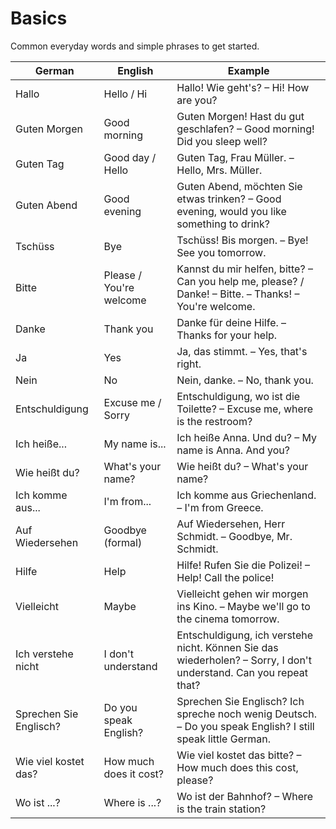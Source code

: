 # Basics

Common everyday words and simple phrases to get started.

| German | English | Example |
|--------|---------|---------|
| Hallo | Hello / Hi | Hallo! Wie geht's? – Hi! How are you? |
| Guten Morgen | Good morning | Guten Morgen! Hast du gut geschlafen? – Good morning! Did you sleep well? |
| Guten Tag | Good day / Hello | Guten Tag, Frau Müller. – Hello, Mrs. Müller. |
| Guten Abend | Good evening | Guten Abend, möchten Sie etwas trinken? – Good evening, would you like something to drink? |
| Tschüss | Bye | Tschüss! Bis morgen. – Bye! See you tomorrow. |
| Bitte | Please / You're welcome | Kannst du mir helfen, bitte? – Can you help me, please? / Danke! – Bitte. – Thanks! – You're welcome. |
| Danke | Thank you | Danke für deine Hilfe. – Thanks for your help. |
| Ja | Yes | Ja, das stimmt. – Yes, that's right. |
| Nein | No | Nein, danke. – No, thank you. |
| Entschuldigung | Excuse me / Sorry | Entschuldigung, wo ist die Toilette? – Excuse me, where is the restroom? |
| Ich heiße... | My name is... | Ich heiße Anna. Und du? – My name is Anna. And you? |
| Wie heißt du? | What's your name? | Wie heißt du? – What's your name? |
| Ich komme aus... | I'm from... | Ich komme aus Griechenland. – I'm from Greece. |
| Auf Wiedersehen | Goodbye (formal) | Auf Wiedersehen, Herr Schmidt. – Goodbye, Mr. Schmidt. |
| Hilfe | Help | Hilfe! Rufen Sie die Polizei! – Help! Call the police! |
| Vielleicht | Maybe | Vielleicht gehen wir morgen ins Kino. – Maybe we'll go to the cinema tomorrow. |
| Ich verstehe nicht | I don't understand | Entschuldigung, ich verstehe nicht. Können Sie das wiederholen? – Sorry, I don't understand. Can you repeat that? |
| Sprechen Sie Englisch? | Do you speak English? | Sprechen Sie Englisch? Ich spreche noch wenig Deutsch. – Do you speak English? I still speak little German. |
| Wie viel kostet das? | How much does it cost? | Wie viel kostet das bitte? – How much does this cost, please? |
| Wo ist ...? | Where is ...? | Wo ist der Bahnhof? – Where is the train station? |

